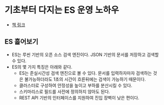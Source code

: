 # 기초부터 다지는 ES 운영 노하우

- [책 링크](https://www.yes24.com/Product/Goods/96520155)

## ES 흝어보기

- ES는 루씬 기반의 오픈 소스 검색 엔진이다. JSON 기반의 문서를 저장하고 검색할 수 있다.
- ES의 몇 가지 특징은 아래와 같다.
  - ES는 준실시간성 검색 엔진으로 볼 수 있다. 문서를 입력하자마자 검색하는 것은 불가능하더라도 1초의 시간이 흐른뒤에는 검색이 가능하기 때문이다.
  - 클러스터로 구성하여 안정성을 높이고 부하를 분산시킬 수 있다.
  - 스키마리스로 필드를 사전에 정의하지 않아도 된다.
  - REST API 기반의 인터페이스를 지원하여 진입 장벽이 낮은 편이다.
